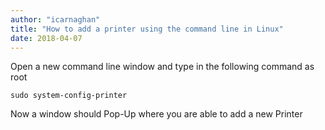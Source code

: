 ```yaml
---
author: "icarnaghan"
title: "How to add a printer using the command line in Linux"
date: 2018-04-07
---
```


Open a new command line window and type in the following command as root

```
sudo system-config-printer
```

Now a window should Pop-Up where you are able to add a new Printer
